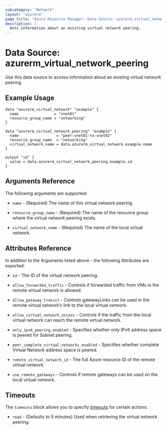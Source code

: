 ```yaml
---
subcategory: "Network"
layout: "azurerm"
page_title: "Azure Resource Manager: Data Source: azurerm_virtual_network_peering"
description: |-
  Gets information about an existing virtual network peering.
---
```


# Data Source: azurerm_virtual_network_peering

Use this data source to access information about an existing virtual network peering.

## Example Usage

```hcl
data "azurerm_virtual_network" "example" {
  name                = "vnet01"
  resource_group_name = "networking"
}

data "azurerm_virtual_network_peering" "example" {
  name                 = "peer-vnet01-to-vnet02"
  resource_group_name  = "networking"
  virtual_network_name = data.azurerm_virtual_network.example.name
}

output "id" {
  value = data.azurerm_virtual_network_peering.example.id
}
```

## Arguments Reference

The following arguments are supported:

* `name` - (Required) The name of this virtual network peering.

* `resource_group_name` - (Required) The name of the resource group where the virtual network peering exists.

* `virtual_network_name` - (Required) The name of the local virtual network.

## Attributes Reference

In addition to the Arguments listed above - the following Attributes are exported: 

* `id` - The ID of the virtual network peering.

* `allow_forwarded_traffic` - Controls if forwarded traffic from VMs in the remote virtual network is allowed.

* `allow_gateway_transit` - Controls gatewayLinks can be used in the remote virtual network’s link to the local virtual network.

* `allow_virtual_network_access` - Controls if the traffic from the local virtual network can reach the remote virtual network.

* `only_ipv6_peering_enabled` - Specifies whether only IPv6 address space is peered for Subnet peering.

* `peer_complete_virtual_networks_enabled` - Specifies whether complete Virtual Network address space is peered.

* `remote_virtual_network_id` - The full Azure resource ID of the remote virtual network.

* `use_remote_gateways` - Controls if remote gateways can be used on the local virtual network.

## Timeouts

The `timeouts` block allows you to specify [timeouts](https://www.terraform.io/language/resources/syntax#operation-timeouts) for certain actions:

* `read` - (Defaults to 5 minutes) Used when retrieving the virtual network peering.
